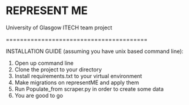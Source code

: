 # REPRESENT ME
University of Glasgow ITECH team project

========================================

INSTALLATION GUIDE (assuming you have unix based command line):
1. Open up command line
2. Clone the project to your directory
3. Install requirements.txt to your virtual environment
4. Make migrations on representME and apply them
5. Run Populate_from scraper.py in order to create some data
6. You are good to go
